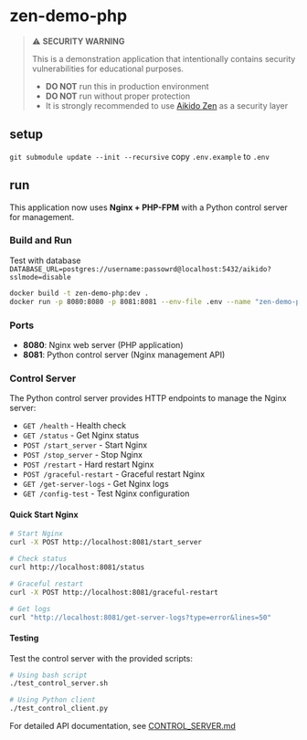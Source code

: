 # zen-demo-php

> :warning: **SECURITY WARNING**
>
> This is a demonstration application that intentionally contains security vulnerabilities for educational purposes.
> - **DO NOT** run this in production environment
> - **DO NOT** run without proper protection
> - It is strongly recommended to use [Aikido Zen](https://www.aikido.dev/zen) as a security layer


## setup

`git submodule update --init --recursive`
copy `.env.example` to `.env`

## run

This application now uses **Nginx + PHP-FPM** with a Python control server for management.

### Build and Run

Test with database
`DATABASE_URL=postgres://username:passowrd@localhost:5432/aikido?sslmode=disable`

```bash
docker build -t zen-demo-php:dev .
docker run -p 8080:8080 -p 8081:8081 --env-file .env --name "zen-demo-php" --rm zen-demo-php:dev
```

### Ports

- **8080**: Nginx web server (PHP application)
- **8081**: Python control server (Nginx management API)

### Control Server

The Python control server provides HTTP endpoints to manage the Nginx server:

- `GET /health` - Health check
- `GET /status` - Get Nginx status
- `POST /start_server` - Start Nginx
- `POST /stop_server` - Stop Nginx
- `POST /restart` - Hard restart Nginx
- `POST /graceful-restart` - Graceful restart Nginx
- `GET /get-server-logs` - Get Nginx logs
- `GET /config-test` - Test Nginx configuration

#### Quick Start Nginx

```bash
# Start Nginx
curl -X POST http://localhost:8081/start_server

# Check status
curl http://localhost:8081/status

# Graceful restart
curl -X POST http://localhost:8081/graceful-restart

# Get logs
curl "http://localhost:8081/get-server-logs?type=error&lines=50"
```

#### Testing

Test the control server with the provided scripts:

```bash
# Using bash script
./test_control_server.sh

# Using Python client
./test_control_client.py
```

For detailed API documentation, see [CONTROL_SERVER.md](CONTROL_SERVER.md)

